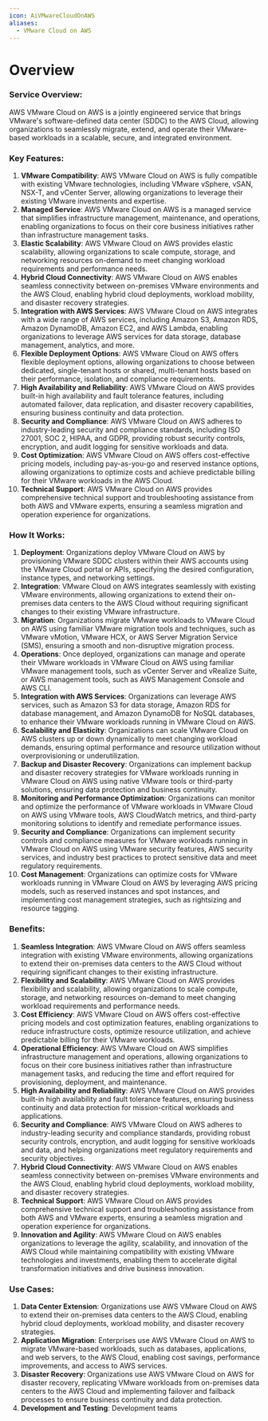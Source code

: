 ```yaml
---
icon: AiVMwareCloudOnAWS
aliases:
  - VMware Cloud on AWS
---
```

# Overview

### Service Overview:

AWS VMware Cloud on AWS is a jointly engineered service that brings VMware's software-defined data center (SDDC) to the AWS Cloud, allowing organizations to seamlessly migrate, extend, and operate their VMware-based workloads in a scalable, secure, and integrated environment.

### Key Features:

1. **VMware Compatibility**: AWS VMware Cloud on AWS is fully compatible with existing VMware technologies, including VMware vSphere, vSAN, NSX-T, and vCenter Server, allowing organizations to leverage their existing VMware investments and expertise.
2. **Managed Service**: AWS VMware Cloud on AWS is a managed service that simplifies infrastructure management, maintenance, and operations, enabling organizations to focus on their core business initiatives rather than infrastructure management tasks.
3. **Elastic Scalability**: AWS VMware Cloud on AWS provides elastic scalability, allowing organizations to scale compute, storage, and networking resources on-demand to meet changing workload requirements and performance needs.
4. **Hybrid Cloud Connectivity**: AWS VMware Cloud on AWS enables seamless connectivity between on-premises VMware environments and the AWS Cloud, enabling hybrid cloud deployments, workload mobility, and disaster recovery strategies.
5. **Integration with AWS Services**: AWS VMware Cloud on AWS integrates with a wide range of AWS services, including Amazon S3, Amazon RDS, Amazon DynamoDB, Amazon EC2, and AWS Lambda, enabling organizations to leverage AWS services for data storage, database management, analytics, and more.
6. **Flexible Deployment Options**: AWS VMware Cloud on AWS offers flexible deployment options, allowing organizations to choose between dedicated, single-tenant hosts or shared, multi-tenant hosts based on their performance, isolation, and compliance requirements.
7. **High Availability and Reliability**: AWS VMware Cloud on AWS provides built-in high availability and fault tolerance features, including automated failover, data replication, and disaster recovery capabilities, ensuring business continuity and data protection.
8. **Security and Compliance**: AWS VMware Cloud on AWS adheres to industry-leading security and compliance standards, including ISO 27001, SOC 2, HIPAA, and GDPR, providing robust security controls, encryption, and audit logging for sensitive workloads and data.
9. **Cost Optimization**: AWS VMware Cloud on AWS offers cost-effective pricing models, including pay-as-you-go and reserved instance options, allowing organizations to optimize costs and achieve predictable billing for their VMware workloads in the AWS Cloud.
10. **Technical Support**: AWS VMware Cloud on AWS provides comprehensive technical support and troubleshooting assistance from both AWS and VMware experts, ensuring a seamless migration and operation experience for organizations.

### How It Works:

1. **Deployment**: Organizations deploy VMware Cloud on AWS by provisioning VMware SDDC clusters within their AWS accounts using the VMware Cloud portal or APIs, specifying the desired configuration, instance types, and networking settings.
2. **Integration**: VMware Cloud on AWS integrates seamlessly with existing VMware environments, allowing organizations to extend their on-premises data centers to the AWS Cloud without requiring significant changes to their existing VMware infrastructure.
3. **Migration**: Organizations migrate VMware workloads to VMware Cloud on AWS using familiar VMware migration tools and techniques, such as VMware vMotion, VMware HCX, or AWS Server Migration Service (SMS), ensuring a smooth and non-disruptive migration process.
4. **Operations**: Once deployed, organizations can manage and operate their VMware workloads in VMware Cloud on AWS using familiar VMware management tools, such as vCenter Server and vRealize Suite, or AWS management tools, such as AWS Management Console and AWS CLI.
5. **Integration with AWS Services**: Organizations can leverage AWS services, such as Amazon S3 for data storage, Amazon RDS for database management, and Amazon DynamoDB for NoSQL databases, to enhance their VMware workloads running in VMware Cloud on AWS.
6. **Scalability and Elasticity**: Organizations can scale VMware Cloud on AWS clusters up or down dynamically to meet changing workload demands, ensuring optimal performance and resource utilization without overprovisioning or underutilization.
7. **Backup and Disaster Recovery**: Organizations can implement backup and disaster recovery strategies for VMware workloads running in VMware Cloud on AWS using native VMware tools or third-party solutions, ensuring data protection and business continuity.
8. **Monitoring and Performance Optimization**: Organizations can monitor and optimize the performance of VMware workloads in VMware Cloud on AWS using VMware tools, AWS CloudWatch metrics, and third-party monitoring solutions to identify and remediate performance issues.
9. **Security and Compliance**: Organizations can implement security controls and compliance measures for VMware workloads running in VMware Cloud on AWS using VMware security features, AWS security services, and industry best practices to protect sensitive data and meet regulatory requirements.
10. **Cost Management**: Organizations can optimize costs for VMware workloads running in VMware Cloud on AWS by leveraging AWS pricing models, such as reserved instances and spot instances, and implementing cost management strategies, such as rightsizing and resource tagging.

### Benefits:

1. **Seamless Integration**: AWS VMware Cloud on AWS offers seamless integration with existing VMware environments, allowing organizations to extend their on-premises data centers to the AWS Cloud without requiring significant changes to their existing infrastructure.
2. **Flexibility and Scalability**: AWS VMware Cloud on AWS provides flexibility and scalability, allowing organizations to scale compute, storage, and networking resources on-demand to meet changing workload requirements and performance needs.
3. **Cost Efficiency**: AWS VMware Cloud on AWS offers cost-effective pricing models and cost optimization features, enabling organizations to reduce infrastructure costs, optimize resource utilization, and achieve predictable billing for their VMware workloads.
4. **Operational Efficiency**: AWS VMware Cloud on AWS simplifies infrastructure management and operations, allowing organizations to focus on their core business initiatives rather than infrastructure management tasks, and reducing the time and effort required for provisioning, deployment, and maintenance.
5. **High Availability and Reliability**: AWS VMware Cloud on AWS provides built-in high availability and fault tolerance features, ensuring business continuity and data protection for mission-critical workloads and applications.
6. **Security and Compliance**: AWS VMware Cloud on AWS adheres to industry-leading security and compliance standards, providing robust security controls, encryption, and audit logging for sensitive workloads and data, and helping organizations meet regulatory requirements and security objectives.
7. **Hybrid Cloud Connectivity**: AWS VMware Cloud on AWS enables seamless connectivity between on-premises VMware environments and the AWS Cloud, enabling hybrid cloud deployments, workload mobility, and disaster recovery strategies.
8. **Technical Support**: AWS VMware Cloud on AWS provides comprehensive technical support and troubleshooting assistance from both AWS and VMware experts, ensuring a seamless migration and operation experience for organizations.
9. **Innovation and Agility**: AWS VMware Cloud on AWS enables organizations to leverage the agility, scalability, and innovation of the AWS Cloud while maintaining compatibility with existing VMware technologies and investments, enabling them to accelerate digital transformation initiatives and drive business innovation.

### Use Cases:

1. **Data Center Extension**: Organizations use AWS VMware Cloud on AWS to extend their on-premises data centers to the AWS Cloud, enabling hybrid cloud deployments, workload mobility, and disaster recovery strategies.
2. **Application Migration**: Enterprises use AWS VMware Cloud on AWS to migrate VMware-based workloads, such as databases, applications, and web servers, to the AWS Cloud, enabling cost savings, performance improvements, and access to AWS services.
3. **Disaster Recovery**: Organizations use AWS VMware Cloud on AWS for disaster recovery, replicating VMware workloads from on-premises data centers to the AWS Cloud and implementing failover and failback processes to ensure business continuity and data protection.
4. **Development and Testing**: Development teams